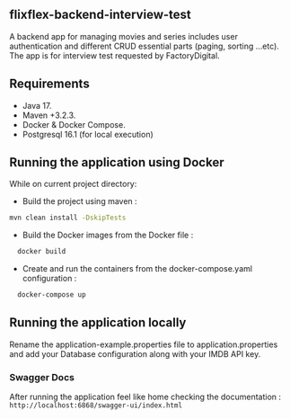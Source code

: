## flixflex-backend-interview-test


A backend app for managing movies and series includes user authentication and different CRUD essential parts (paging, sorting ...etc).
The app is for interview test requested by FactoryDigital.

## Requirements
- Java 17.
- Maven +3.2.3.
- Docker & Docker Compose.
- Postgresql 16.1 (for local execution)
## Running the application using Docker
While on current project directory:
- Build the project using maven : 
```bash
mvn clean install -DskipTests
```
- Build the Docker images from the Docker file :
```bash
  docker build
```
- Create and run the containers from the docker-compose.yaml configuration :
```bash
  docker-compose up
```
## Running the application locally
Rename the application-example.properties file to application.properties and add your Database configuration along with your IMDB API key.

### Swagger Docs
After running the application feel like home checking the documentation  : 
`http://localhost:6868/swagger-ui/index.html`
